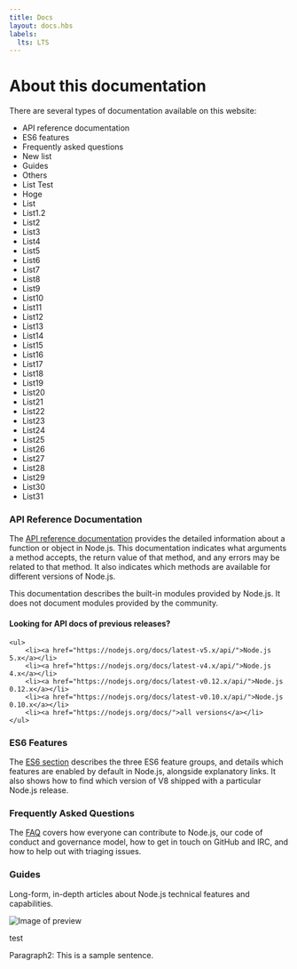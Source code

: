 ```yaml
---
title: Docs
layout: docs.hbs
labels:
  lts: LTS
---
```


# About this documentation

There are several types of documentation available on this website:

* API reference documentation
* ES6 features
* Frequently asked questions
* New list
* Guides
* Others
* List Test
* Hoge
* List
* List1.2
* List2
* List3
* List4
* List5
* List6
* List7
* List8
* List9
* List10
* List11
* List12
* List13
* List14
* List15
* List16
* List17
* List18
* List19
* List20
* List21
* List22
* List23
* List24
* List25
* List26
* List27
* List28
* List29
* List30
* List31

### API Reference Documentation

The [API reference documentation](/api/) provides the detailed information about a function or object in Node.js. This documentation indicates what arguments a method accepts, the return value of that method, and any errors may be related to that method. It also indicates which methods are available for different versions of Node.js.

This documentation describes the built-in modules provided by Node.js. It does not document modules provided by the community.

<div class="highlight-box">
    <h4>Looking for API docs of previous releases?</h4>

    <ul>
        <li><a href="https://nodejs.org/docs/latest-v5.x/api/">Node.js 5.x</a></li>
        <li><a href="https://nodejs.org/docs/latest-v4.x/api/">Node.js 4.x</a></li>
        <li><a href="https://nodejs.org/docs/latest-v0.12.x/api/">Node.js 0.12.x</a></li>
        <li><a href="https://nodejs.org/docs/latest-v0.10.x/api/">Node.js 0.10.x</a></li>
        <li><a href="https://nodejs.org/docs/">all versions</a></li>
    </ul>
</div>

### ES6 Features

The [ES6 section](/en/docs/es6/) describes the three ES6 feature groups, and details which features are enabled by default in Node.js, alongside explanatory links. It also shows how to find which version of V8 shipped with a particular Node.js release.

### Frequently Asked Questions

The [FAQ](/en/docs/faq/) covers how everyone can contribute to Node.js, our code of conduct and governance model, how to get in touch on GitHub and IRC, and how to help out with triaging issues.

### Guides

Long-form, in-depth articles about Node.js technical features and capabilities.

![Image of preview](preview.png)

test

Paragraph2: This is a sample sentence.
